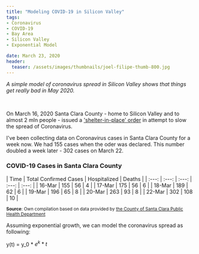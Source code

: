 ```yaml
---
title: "Modeling COVID-19 in Silicon Valley"
tags:
- Coronavirus
- COVID-19
- Bay Area
- Silicon Valley
- Exponential Model

date: March 23, 2020
header:
  teaser: /assets/images/thumbnails/joel-filipe-thumb-800.jpg
---
```


*A simple model of coronavirus spread in Silicon Valley shows that things get really bad in May 2020.*

&nbsp;
&nbsp;

On March 16, 2020 Santa Clara County - home to Silicon Valley and to almost 2 mln people - issued a ['shelter-in-place' order](https://www.sfchronicle.com/bayarea/article/Bay-Area-to-shelter-in-place-What-you-need-15135087.php) in attempt to slow the spread of Coronavirus. 

I've been collecting data on Coronavirus cases in Santa Clara County for a week now. We had 155 cases when the oder was declared. This number doubled a week later - 302 cases on March 22. 


### COVID-19 Cases in Santa Clara County

| Time | Total Confirmed  Cases	| Hospitalized	| Deaths |
| :---: | :---: | :---: | :---: | :---: |
| 16-Mar | 155 | 56	| 4 |
| 17-Mar | 175 | 56	| 6 |
| 18-Mar | 189 | 62 |	6 |
| 19-Mar | 196 | 65 |	8	|
| 20-Mar | 263 | 93 |	8	|
| 22-Mar | 302 | 108 | 10 |

<sup>**Source**: Own compilation based on data provided by [the County of Santa Clara Public Health Department](https://www.sccgov.org/sites/phd/DiseaseInformation/novel-coronavirus/Pages/home.aspx)</sup>

Assuming exponential growth, we can model the coronavirus spread as following:

y(t) = y_0 * $e^k*t$